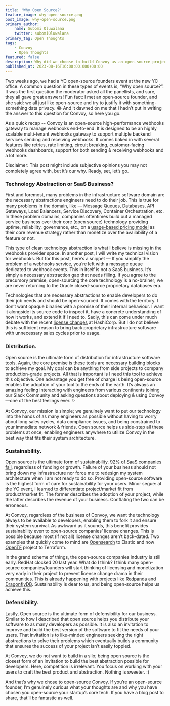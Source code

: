 ```yaml
---
title: 'Why Open Source?'
feature_image: why-open-source.png
post_image: why-open-source.png 
primary_author:
    name: Subomi Oluwalana
    twitter: subomiOluwalana
primary_tag: Open Thoughts
tags:
    - Convoy
    - Open Thoughts
featured: false
description: Why did we choose to build Convoy as an open-source project? In this article, I share our beliefs about open source and why it's important to us. Enjoy 🎉
published_at: 2023-08-16T16:00:00.000+00:00
---
```


Two weeks ago, we had a YC open-source founders event at the new YC office. A common question in these types of events is, “Why open source?”. It was the first question the moderator asked all the panellists, and sure, they all gave great answers!  Fun fact: I met an open-source founder, and she said: we all just like open-source and try to justify it with something-something data privacy. 😂 And it dawned on me that I hadn’t put in writing the answer to this question for Convoy, so here you go. 

As a quick recap -- Convoy is an open-source high-performance webhooks gateway to manage webhooks end-to-end. It is designed to be an highly scalable multi-tenant webhooks gateway to support multiple backend services sending and receiving webhooks. It comes baked in with several features like retries, rate limiting, circuit breaking, customer-facing webhooks dashboards, support for both sending & receiving webhooks and a lot more.

Disclaimer: This post might include subjective opinions you may not completely agree with, but it’s our why. Ready, set, let’s go. 

### Technology Abstraction or SaaS Business?

First and foremost, many problems in the infrastructure software domain are the necessary abstractions engineers need to do their job. This is true for many problems in the domain, like — Message Queues, Databases, API Gateways, Load Balancers, Service Discovery, Container Orchestration, etc. In these problem domains, companies oftentimes build out a managed service business over their core (open source) technology providing uptime, reliability, governance, etc., on a [usage-based pricing model](https://www.usagebased.org/) as their core revenue strategy rather than monetize over the availability of a feature or not. 

This type of clean technology abstraction is what I believe is missing in the webhooks provider space. In another post, I will write my technical vision for webhooks. But for this post, here’s a snippet — If you simplify the problem of a webhooks service, you’re left with a message queue dedicated to webhook events. This in itself is not a SaaS business. It’s simply a necessary abstraction gap that needs filling. If you agree to the precursory premise, open-sourcing the core technology is a no-brainer; we are never returning to the Oracle closed-source proprietary databases era.

Technologies that are necessary abstractions to enable developers to do their job needs and should be open-sourced. It comes with the territory. I don’t want opaque binaries with a promise of their internal behaviour. I want it alongside its source code to inspect it, have a concrete understanding of how it works, and extend it if I need to. Sadly, this can come under much debate with the recent [license changes](https://www.hashicorp.com/blog/hashicorp-adopts-business-source-license) at HashiCorp. But I do not believe this is sufficient reason to bring back proprietary infrastructure software with unnecessary sales cycles prior to usage.

### Distribution.

Open source is the ultimate form of distribution for infrastructure software tools. Again, the core premise is these tools are necessary building blocks to achieve my goal. My goal can be anything from side projects to company production-grade projects. All that is important is I need this tool to achieve this objective. One advantage you get free of charge is being open-source enables the adoption of your tool to the ends of the earth. It’s always an amazing feeling interacting with engineers from various continents joining our Slack Community and asking questions about deploying & using Convoy—one of the best feelings ever. ✨ 

At Convoy, our mission is simple; we genuinely want to put our technology into the hands of as many engineers as possible without having to worry about long sales cycles, data compliance issues, and being constrained to your immediate network & friends. Open source helps us side-step all these problems at once, enabling engineers anywhere to utilize Convoy in the best way that fits their system architecture. 

### Sustainability.

Open source is the ultimate form of sustainability. [92% of SaaS companies fail](https://www.mckinsey.com/industries/technology-media-and-telecommunications/our-insights/grow-fast-or-die-slow), regardless of funding or growth. Failure of your business should not bring down my infrastructure nor force me to redesign my system architecture when I am not ready to do so.  Providing open-source software is the highest form of care for sustainability for your users. Minor segue: at the YC event, I learned to differentiate project/market fit from product/market fit. The former describes the adoption of your project, while the latter describes the revenue of your business. Conflating the two can be erroneous.

At Convoy, regardless of the business of Convoy, we want the technology always to be available to developers, enabling them to fork it and ensure their system survival. As awkward as it sounds, this benefit provides sustainability even to open-source companies’ license changes. This is possible because most (if not all) license changes aren’t back-dated. Two examples that quickly come to mind are [Opensearch](https://opensearch.org/) to Elastic and now [OpenTF](https://opentf.org/) project to Terraform. 

In the grand scheme of things, the open-source companies industry is still early. RedHat clocked 20 last year. What do I think? I think many open-source companies/founders will start thinking of licensing and monetization very early in their project to prevent license change drama in their communities. This is already happening with projects like [Redpanda](https://redpanda.com/blog/open-source) and [DragonflyDB](https://www.dragonflydb.io/blog/announcing-dragonfly). Sustainability is dear to us, and being open-source helps us achieve this.

### Defensibility.

Lastly, Open source is the ultimate form of defensibility for our business. Similar to how I described that open source helps you distribute your software to as many developers as possible. It is also an invitation to improve and build the best version of the software to fit the needs of your users. That invitation is to like-minded engineers seeking the right abstractions to solve their problems which eventually builds a community that ensures the success of your project isn’t easily toppled.

At Convoy, we do not want to build in a silo; being open source is the closest form of an invitation to build the best abstraction possible for developers. Here, competition is irrelevant. You focus on working with your users to craft the best product and abstraction. Nothing is sweeter. :) 

And that’s why we chose to open-source Convoy. If you’re an open-source founder, I’m genuinely curious what your thoughts are and why you have chosen you open-source your startup’s core tech. If you have a blog post to share, that’ll be fantastic as well.
